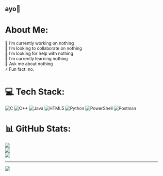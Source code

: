## ayo👋
# About Me:
🔭 I’m currently working on nothing <br>👯 I’m looking to collaborate on nothing<br>🤝 I’m looking for help with nothing<br>🌱 I’m currently learning nothing<br>💬 Ask me about nothing<br>⚡ Fun fact: no.


# 💻 Tech Stack:
![C](https://img.shields.io/badge/c-%2300599C.svg?style=for-the-badge&logo=c&logoColor=white) ![C++](https://img.shields.io/badge/c++-%2300599C.svg?style=for-the-badge&logo=c%2B%2B&logoColor=white) ![Java](https://img.shields.io/badge/java-%23ED8B00.svg?style=for-the-badge&logo=openjdk&logoColor=white) ![HTML5](https://img.shields.io/badge/html5-%23E34F26.svg?style=for-the-badge&logo=html5&logoColor=white) ![Python](https://img.shields.io/badge/python-3670A0?style=for-the-badge&logo=python&logoColor=ffdd54) ![PowerShell](https://img.shields.io/badge/PowerShell-%235391FE.svg?style=for-the-badge&logo=powershell&logoColor=white) ![Postman](https://img.shields.io/badge/Postman-FF6C37?style=for-the-badge&logo=postman&logoColor=white)
# 📊 GitHub Stats:
![](https://github-readme-stats.vercel.app/api?username=anh1410&theme=dark&hide_border=false&include_all_commits=false&count_private=false)<br/>
![](https://github-readme-streak-stats.herokuapp.com/?user=anh1410&theme=dark&hide_border=false)<br/>
![](https://github-readme-stats.vercel.app/api/top-langs/?username=anh1410&theme=dark&hide_border=false&include_all_commits=false&count_private=false&layout=compact)

---
[![](https://visitcount.itsvg.in/api?id=anh1410&icon=0&color=0)](https://visitcount.itsvg.in)

<!-- Proudly created with GPRM ( https://gprm.itsvg.in ) -->
